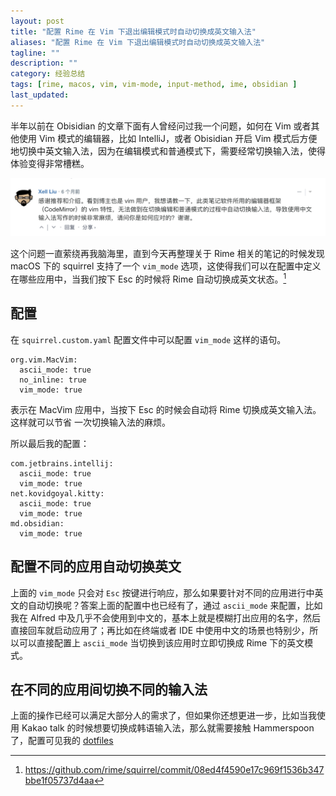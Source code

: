 ```yaml
---
layout: post
title: "配置 Rime 在 Vim 下退出编辑模式时自动切换成英文输入法"
aliases: "配置 Rime 在 Vim 下退出编辑模式时自动切换成英文输入法"
tagline: ""
description: ""
category: 经验总结
tags: [rime, macos, vim, vim-mode, input-method, ime, obsidian ]
last_updated:
---
```


半年以前在 Obisidian 的文章下面有人曾经问过我一个问题，如何在 Vim 或者其他使用 Vim 模式的编辑器，比如 IntelliJ，或者 Obisidian 开启 Vim 模式后方便地切换中英文输入法，因为在编辑模式和普通模式下，需要经常切换输入法，使得体验变得非常槽糕。

![rime vim mode auto switch](/assets/rime-vim-mode-auto-switch-english.png)

这个问题一直萦绕再我脑海里，直到今天再整理关于 Rime 相关的笔记的时候发现 macOS 下的 squirrel 支持了一个 `vim_mode` 选项，这使得我们可以在配置中定义在哪些应用中，当我们按下 Esc 的时候将 Rime 自动切换成英文状态。[^1]

[^1]: <https://github.com/rime/squirrel/commit/08ed4f4590e17c969f1536b347bbe1f05737d4aa>

## 配置

在 `squirrel.custom.yaml` 配置文件中可以配置 `vim_mode` 这样的语句。

    org.vim.MacVim:
      ascii_mode: true
      no_inline: true
      vim_mode: true

表示在 MacVim 应用中，当按下 Esc 的时候会自动将 Rime 切换成英文输入法。这样就可以节省 一次切换输入法的麻烦。

所以最后我的配置：

    com.jetbrains.intellij:
      ascii_mode: true
      vim_mode: true
    net.kovidgoyal.kitty:
      ascii_mode: true
      vim_mode: true
    md.obsidian:
      vim_mode: true

## 配置不同的应用自动切换英文

上面的 `vim_mode` 只会对 `Esc` 按键进行响应，那么如果要针对不同的应用进行中英文的自动切换呢？答案上面的配置中也已经有了，通过 `ascii_mode` 来配置，比如我在 Alfred 中及几乎不会使用到中文的，基本上就是模糊打出应用的名字，然后直接回车就启动应用了；再比如在终端或者 IDE 中使用中文的场景也特别少，所以可以直接配置上 `ascii_mode` 当切换到该应用时立即切换成 Rime 下的英文模式。

## 在不同的应用间切换不同的输入法

上面的操作已经可以满足大部分人的需求了，但如果你还想更进一步，比如当我使用 Kakao talk 的时候想要切换成韩语输入法，那么就需要接触 Hammerspoon 了，配置可见我的 [dotfiles](https://github.com/einverne/dotfiles/blob/master/hammerspoon/ime.lua)
